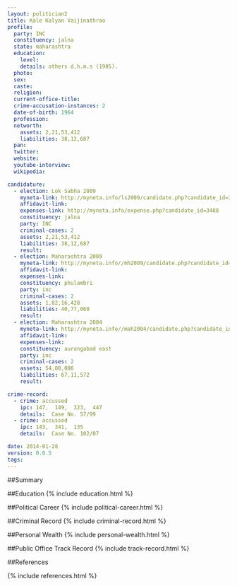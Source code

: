 ```yaml
---
layout: politician2
title: Kale Kalyan Vaijinathrao
profile: 
  party: INC
  constituency: jalna
  state: maharashtra
  education: 
    level: 
    details: others d,h.m.s (1985).
  photo: 
  sex: 
  caste: 
  religion: 
  current-office-title: 
  crime-accusation-instances: 2
  date-of-birth: 1964
  profession: 
  networth: 
    assets: 2,21,53,412
    liabilities: 38,12,687
  pan: 
  twitter: 
  website: 
  youtube-interview: 
  wikipedia: 

candidature: 
  - election: Lok Sabha 2009
    myneta-link: http://myneta.info/ls2009/candidate.php?candidate_id=3488
    affidavit-link: 
    expenses-link: http://myneta.info/expense.php?candidate_id=3488
    constituency: jalna 
    party: INC
    criminal-cases: 2
    assets: 2,21,53,412
    liabilities: 38,12,687
    result:  
  - election: Maharashtra 2009
    myneta-link: http://myneta.info//mh2009/candidate.php?candidate_id=1812
    affidavit-link: 
    expenses-link: 
    constituency: phulambri 
    party: inc
    criminal-cases: 2
    assets: 1,82,16,428
    liabilities: 40,77,060
    result:  
  - election: Maharashtra 2004
    myneta-link: http://myneta.info//mah2004/candidate.php?candidate_id=194
    affidavit-link: 
    expenses-link: 
    constituency: aurangabad east 
    party: inc
    criminal-cases: 2
    assets: 54,08,086
    liabilities: 67,11,572
    result:  

crime-record: 
  - crime: accussed
    ipc: 147,  149,  323,  447
    details:  Case No. 57/99  
  - crime: accussed
    ipc: 143,  341,  135
    details:  Case No. 102/07  

date: 2014-01-28
version: 0.0.5
tags: 
---
```

##Summary


##Education
{% include education.html %}


##Political Career
{% include political-career.html %}


##Criminal Record
{% include criminal-record.html %}


##Personal Wealth
{% include personal-wealth.html %}


##Public Office Track Record
{% include track-record.html %}


##References


{% include references.html %}